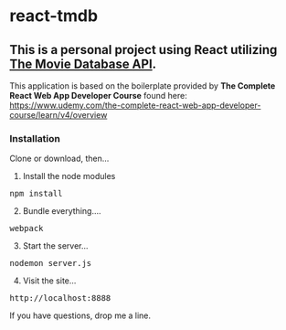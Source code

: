 
# react-tmdb

<h2>This is a personal project using React utilizing 
<a href="http://developers.themoviedb.org" target="_blank">The Movie Database API</a>.
</h2>
 
<p>This application is based on the boilerplate 
provided by <strong>The Complete React Web App Developer Course</strong> found here: <a href="https://www.udemy.com/the-complete-react-web-app-developer-course/learn/v4/overview" target="_blank">https://www.udemy.com/the-complete-react-web-app-developer-course/learn/v4/overview</a>

<h3>Installation</h3>

<p>Clone or download, then...</p>

<ol start='1'>
    <li>Install the node modules</li>
</ol>

<div class="highlight highlight-source-shell">
    <pre>npm install</pre>
</div>

<ol start='2'>
    <li>Bundle everything....</li>
</ol>

<div class="highlight highlight-source-shell">
    <pre>webpack</pre>
</div>

<ol start='3'>
    <li>Start the server...</li>
</ol>

<div class="highlight highlight-source-shell">
    <pre>nodemon server.js</pre>
</div>

<ol start='4'>
    <li>Visit the site...</li>
</ol>

<div class="highlight highlight-source-shell">
    <pre>http://localhost:8888</pre>
</div>


If you have questions, drop me a line.
